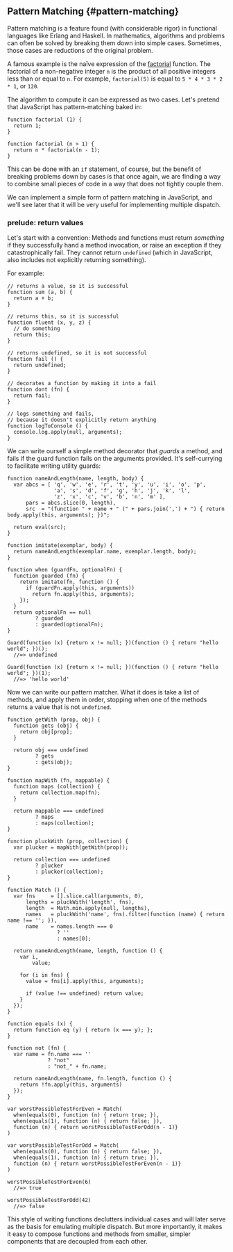 ## Pattern Matching {#pattern-matching}

Pattern matching is a feature found (with considerable rigor) in functional languages like Erlang and Haskell. In mathematics, algorithms and problems can often be solved by breaking them down into simple cases. Sometimes, those cases are reductions of the original problem.

A famous example is the naïve expression of the [factorial] function. The factorial of a non-negative integer `n` is the product of all positive integers less than or equal to `n`. For example, `factorial(5)` is equal to `5 * 4 * 3 * 2 * 1`, or `120`.

[factorial]: https://en.wikipedia.org/wiki/Factorial

The algorithm to compute it can be expressed as two cases. Let's pretend that JavaScript has pattern-matching baked in:

~~~~~~~~
function factorial (1) {
  return 1;
}

function factorial (n > 1) {
  return n * factorial(n - 1);
}
~~~~~~~~

This can be done with an `if` statement, of course, but the benefit of breaking problems down by cases is that once again, we are finding a way to combine small pieces of code in a way that does not tightly couple them.

We can implement a simple form of pattern matching in JavaScript, and we'll see later that it will be very useful for implementing multiple dispatch.

### prelude: return values

Let's start with a convention: Methods and functions must return *something* if they successfully hand a method invocation, or raise an exception if they catastrophically fail. They cannot return `undefined` (which in JavaScript, also includes not explicitly returning something).

For example:

~~~~~~~~
// returns a value, so it is successful
function sum (a, b) {
  return a + b;
}

// returns this, so it is successful
function fluent (x, y, z) {
  // do something
  return this;
}

// returns undefined, so it is not successful
function fail () {
  return undefined;
}

// decorates a function by making it into a fail
function dont (fn) {
  return fail;
}

// logs something and fails,
// because it doesn't explicitly return anything
function logToConsole () {
  console.log.apply(null, arguments);
}
~~~~~~~~

We can write ourself a simple method decorator that *guards* a method, and fails if the guard function fails on the arguments provided. It's self-currying to facilitate writing utility guards:

~~~~~~~~
function nameAndLength(name, length, body) {
  var abcs = [ 'q', 'w', 'e', 'r', 't', 'y', 'u', 'i', 'o', 'p',
               'a', 's', 'd', 'f', 'g', 'h', 'j', 'k', 'l',
               'z', 'x', 'c', 'v', 'b', 'n', 'm' ],
      pars = abcs.slice(0, length),
      src  = "(function " + name + " (" + pars.join(',') + ") { return body.apply(this, arguments); })";

  return eval(src);
}

function imitate(exemplar, body) {
  return nameAndLength(exemplar.name, exemplar.length, body);
}

function when (guardFn, optionalFn) {
  function guarded (fn) {
    return imitate(fn, function () {
      if (guardFn.apply(this, arguments))
        return fn.apply(this, arguments);
    });
  }
  return optionalFn == null
         ? guarded
         : guarded(optionalFn);
}

Guard(function (x) {return x != null; })(function () { return "hello world"; })();
  //=> undefined

Guard(function (x) {return x != null; })(function () { return "hello world"; })(1);
  //=> 'hello world'
~~~~~~~~

Now we can write our pattern matcher. What it does is take a list of methods, and apply them in order, stopping when one of the methods returns a value that is not `undefined`.

~~~~~~~~
function getWith (prop, obj) {
  function gets (obj) {
    return obj[prop];
  }

  return obj === undefined
         ? gets
         : gets(obj);
}

function mapWith (fn, mappable) {
  function maps (collection) {
    return collection.map(fn);
  }

  return mappable === undefined
         ? maps
         : maps(collection);
}

function pluckWith (prop, collection) {
  var plucker = mapWith(getWith(prop));

  return collection === undefined
         ? plucker
         : plucker(collection);
}

function Match () {
  var fns     = [].slice.call(arguments, 0),
      lengths = pluckWith('length', fns),
      length  = Math.min.apply(null, lengths),
      names   = pluckWith('name', fns).filter(function (name) { return name !== ''; }),
      name    = names.length === 0
                ? ''
                : names[0];

  return nameAndLength(name, length, function () {
    var i,
        value;

    for (i in fns) {
      value = fns[i].apply(this, arguments);

      if (value !== undefined) return value;
    }
  });
}

function equals (x) {
  return function eq (y) { return (x === y); };
}

function not (fn) {
  var name = fn.name === ''
             ? "not"
             : "not_" + fn.name;

  return nameAndLength(name, fn.length, function () {
    return !fn.apply(this, arguments)
  });
}

var worstPossibleTestForEven = Match(
  when(equals(0), function (n) { return true; }),
  when(equals(1), function (n) { return false; }),
  function (n) { return worstPossibleTestForOdd(n - 1)}
)

var worstPossibleTestForOdd = Match(
  when(equals(0), function (n) { return false; }),
  when(equals(1), function (n) { return true; }),
  function (n) { return worstPossibleTestForEven(n - 1)}
)

worstPossibleTestForEven(6)
  //=> true

worstPossibleTestForOdd(42)
  //=> false
~~~~~~~~

This style of writing functions declutters individual cases and will later serve as the basis for emulating multiple dispatch. But more importantly, it makes it easy to compose functions and methods from smaller, simpler components that are decoupled from each other.
